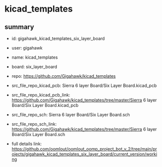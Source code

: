 # kicad_templates
 
## summary 
* id: gigahawk_kicad_templates_six_layer_board
* user: gigahawk
* name: kicad_templates
* board: six_layer_board
* repo: https://github.com/Gigahawk/kicad_templates
* src_file_repo_kicad_pcb: Sierra 6 layer Board/Six Layer Board.kicad_pcb
* src_file_repo_kicad_pcb_link: https://github.com/Gigahawk/kicad_templates/tree/master/Sierra 6 layer Board/Six Layer Board.kicad_pcb


* src_file_repo_sch: Sierra 6 layer Board/Six Layer Board.sch
* src_file_repo_sch_link: https://github.com/Gigahawk/kicad_templates/tree/master/Sierra 6 layer Board/Six Layer Board.sch
* full details link: https://github.com/oomlout/oomlout_oomp_project_bot_v_2/tree/main/projects/gigahawk_kicad_templates_six_layer_board/current_version/working  






